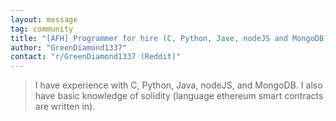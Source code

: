 ```yaml
---
layout: message
tag: community
title: "[AFH] Programmer for hire (C, Python, Jave, nodeJS and MongoDB)"
author: "GreenDiamond1337"	
contact: "r/GreenDiamond1337 (Reddit)"
---
```


> I have experience with C, Python, Java, nodeJS, and MongoDB. I also have basic knowledge of solidity (language ethereum smart contracts are written in).
